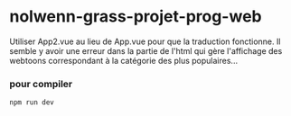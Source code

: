 # nolwenn-grass-projet-prog-web

Utiliser App2.vue au lieu de App.vue pour que la traduction fonctionne. Il semble y avoir une erreur dans la partie de l'html qui gère l'affichage des webtoons correspondant à la catégorie des plus populaires...


### pour compiler
```sh
npm run dev
```
